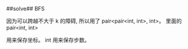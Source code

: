 ﻿##solve##
BFS

因为可以跨越不大于 k 的障碍, 所以用了 pair<pair<int, int>, int>。 里面的 pair<int, int>

用来保存坐标。 int 用来保存步数。
